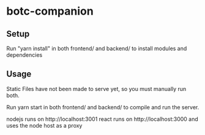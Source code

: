 # botc-companion

## Setup

Run "yarn install" in both frontend/ and backend/ to install modules and dependencies

## Usage

Static Files have not been made to serve yet, so you must manually run both.

Run yarn start in both frontend/ and backend/ to compile and run the server.

nodejs runs on http://localhost:3001
react runs on http://localhost:3000 and uses the node host as a proxy

